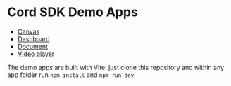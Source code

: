 # Cord SDK Demo Apps

- [Canvas](https://docs.cord.com/get-started/demo-apps/canvas)
- [Dashboard](https://docs.cord.com/get-started/demo-apps/dashboard)
- [Document](https://docs.cord.com/get-started/demo-apps/document)
- [Video player](https://docs.cord.com/get-started/demo-apps/video-player)

The demo apps are built with Vite: just clone this repository and within any app folder run `npm install` and `npm run dev`.
